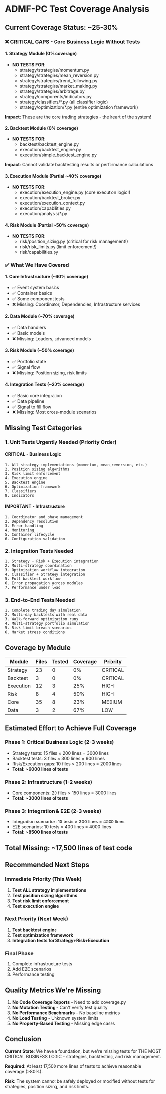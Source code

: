 # ADMF-PC Test Coverage Analysis

## Current Coverage Status: ~25-30%

### ❌ CRITICAL GAPS - Core Business Logic Without Tests

#### 1. **Strategy Module** (0% coverage)
- **NO TESTS FOR**:
  - strategy/strategies/momentum.py
  - strategy/strategies/mean_reversion.py
  - strategy/strategies/trend_following.py
  - strategy/strategies/market_making.py
  - strategy/strategies/arbitrage.py
  - strategy/components/indicators.py
  - strategy/classifiers/*.py (all classifier logic)
  - strategy/optimization/*.py (entire optimization framework)

**Impact**: These are the core trading strategies - the heart of the system!

#### 2. **Backtest Module** (0% coverage)
- **NO TESTS FOR**:
  - backtest/backtest_engine.py
  - execution/backtest_engine.py
  - execution/simple_backtest_engine.py

**Impact**: Cannot validate backtesting results or performance calculations

#### 3. **Execution Module** (Partial ~40% coverage)
- **NO TESTS FOR**:
  - execution/execution_engine.py (core execution logic!)
  - execution/backtest_broker.py
  - execution/execution_context.py
  - execution/capabilities.py
  - execution/analysis/*.py

#### 4. **Risk Module** (Partial ~50% coverage)
- **NO TESTS FOR**:
  - risk/position_sizing.py (critical for risk management!)
  - risk/risk_limits.py (limit enforcement!)
  - risk/capabilities.py

### ✅ What We Have Covered

#### 1. **Core Infrastructure** (~60% coverage)
- ✅ Event system basics
- ✅ Container basics
- ✅ Some component tests
- ❌ Missing: Coordinator, Dependencies, Infrastructure services

#### 2. **Data Module** (~70% coverage)
- ✅ Data handlers
- ✅ Basic models
- ❌ Missing: Loaders, advanced models

#### 3. **Risk Module** (~50% coverage)
- ✅ Portfolio state
- ✅ Signal flow
- ❌ Missing: Position sizing, risk limits

#### 4. **Integration Tests** (~20% coverage)
- ✅ Basic core integration
- ✅ Data pipeline
- ✅ Signal to fill flow
- ❌ Missing: Most cross-module scenarios

## Missing Test Categories

### 1. **Unit Tests Urgently Needed** (Priority Order)

#### CRITICAL - Business Logic
```
1. All strategy implementations (momentum, mean_reversion, etc.)
2. Position sizing algorithms
3. Risk limit enforcement
4. Execution engine
5. Backtest engine
6. Optimization framework
7. Classifiers
8. Indicators
```

#### IMPORTANT - Infrastructure
```
1. Coordinator and phase management
2. Dependency resolution
3. Error handling
4. Monitoring
5. Container lifecycle
6. Configuration validation
```

### 2. **Integration Tests Needed**

```
1. Strategy + Risk + Execution integration
2. Multi-strategy coordination
3. Optimization workflow integration
4. Classifier + Strategy integration
5. Full backtest workflow
6. Error propagation across modules
7. Performance under load
```

### 3. **End-to-End Tests Needed**

```
1. Complete trading day simulation
2. Multi-day backtests with real data
3. Walk-forward optimization runs
4. Multi-strategy portfolio simulation
5. Risk limit breach scenarios
6. Market stress conditions
```

## Coverage by Module

| Module | Files | Tested | Coverage | Priority |
|--------|-------|---------|----------|----------|
| Strategy | 23 | 0 | 0% | CRITICAL |
| Backtest | 3 | 0 | 0% | CRITICAL |
| Execution | 12 | 3 | 25% | HIGH |
| Risk | 8 | 4 | 50% | HIGH |
| Core | 35 | 8 | 23% | MEDIUM |
| Data | 3 | 2 | 67% | LOW |

## Estimated Effort to Achieve Full Coverage

### Phase 1: Critical Business Logic (2-3 weeks)
- Strategy tests: 15 files × 200 lines = 3000 lines
- Backtest tests: 3 files × 300 lines = 900 lines
- Risk/Execution gaps: 10 files × 200 lines = 2000 lines
- **Total: ~6000 lines of tests**

### Phase 2: Infrastructure (1-2 weeks)
- Core components: 20 files × 150 lines = 3000 lines
- **Total: ~3000 lines of tests**

### Phase 3: Integration & E2E (2-3 weeks)
- Integration scenarios: 15 tests × 300 lines = 4500 lines
- E2E scenarios: 10 tests × 400 lines = 4000 lines
- **Total: ~8500 lines of tests**

## Total Missing: ~17,500 lines of test code

## Recommended Next Steps

### Immediate Priority (This Week)
1. **Test ALL strategy implementations**
2. **Test position sizing algorithms**
3. **Test risk limit enforcement**
4. **Test execution engine**

### Next Priority (Next Week)
1. **Test backtest engine**
2. **Test optimization framework**
3. **Integration tests for Strategy+Risk+Execution**

### Final Phase
1. Complete infrastructure tests
2. Add E2E scenarios
3. Performance testing

## Quality Metrics We're Missing

1. **No Code Coverage Reports** - Need to add coverage.py
2. **No Mutation Testing** - Can't verify test quality
3. **No Performance Benchmarks** - No baseline metrics
4. **No Load Testing** - Unknown system limits
5. **No Property-Based Testing** - Missing edge cases

## Conclusion

**Current State**: We have a foundation, but we're missing tests for THE MOST CRITICAL BUSINESS LOGIC - strategies, backtesting, and risk management.

**Required**: At least 17,500 more lines of tests to achieve reasonable coverage (>80%).

**Risk**: The system cannot be safely deployed or modified without tests for strategies, position sizing, and risk limits.